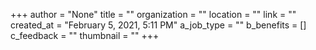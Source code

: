 +++
author = "None"
title = ""
organization = ""
location = ""
link = ""
created_at = "February 5, 2021, 5:11 PM"
a_job_type = ""
b_benefits = []
c_feedback = ""
thumbnail = ""
+++
